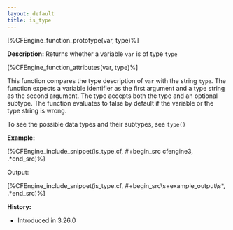 ```yaml
---
layout: default
title: is_type
---
```


[%CFEngine_function_prototype(var, type)%]

**Description:** Returns whether a variable `var` is of type `type`

[%CFEngine_function_attributes(var, type)%]

This function compares the type description of `var` with the string `type`. The function expects a variable identifier as the first argument and a type string as the second argument. The type accepts both the type and an optional subtype. The function evaluates to false by default if the variable or the type string is wrong.

To see the possible data types and their subtypes, see `type()`

**Example:**

[%CFEngine_include_snippet(is_type.cf, #\+begin_src cfengine3, .*end_src)%]

Output:

[%CFEngine_include_snippet(is_type.cf, #\+begin_src\s+example_output\s*, .*end_src)%]

**History:**

* Introduced in 3.26.0
